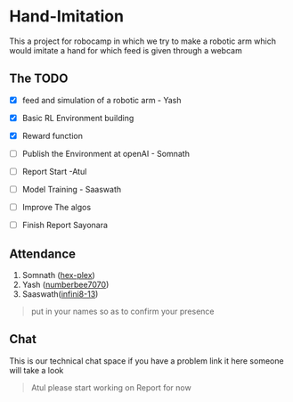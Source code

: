 # Hand-Imitation
This a project for robocamp in which we try to make a robotic arm which would imitate a hand for which feed is given through a webcam

## The TODO
- [X] feed and simulation of a robotic arm - Yash 
- [X] Basic RL Environment building
- [X] Reward function
- [ ] Publish the Environment at openAI - Somnath
- [ ] Report Start -Atul 
- [ ] Model Training - Saaswath
- [ ] Improve The algos
- [ ] Finish Report 
Sayonara


## Attendance
1. Somnath ([hex-plex](https://github.com/hex-plex))
2. Yash ([numberbee7070](https://github.com/numberbee7070))
3. Saaswath([infini8-13](https://github.com/infini8-13))
>put in your names so as to confirm your presence
## Chat
This is our technical chat space if you have a problem link it here someone will take a look
> Atul please start working on Report for now 
